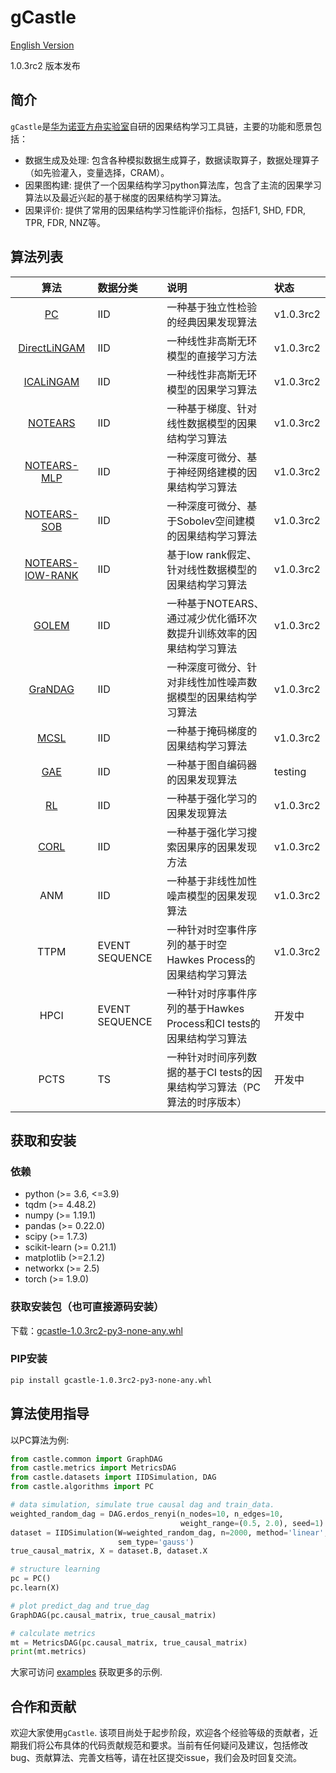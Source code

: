 # gCastle

[English Version](./README.md)

1.0.3rc2 版本发布

## 简介

`gCastle`是[华为诺亚方舟实验室](https://www.noahlab.com.hk/#/home)自研的因果结构学习工具链，主要的功能和愿景包括：

* 数据生成及处理: 包含各种模拟数据生成算子，数据读取算子，数据处理算子（如先验灌入，变量选择，CRAM）。
* 因果图构建: 提供了一个因果结构学习python算法库，包含了主流的因果学习算法以及最近兴起的基于梯度的因果结构学习算法。
* 因果评价: 提供了常用的因果结构学习性能评价指标，包括F1, SHD, FDR, TPR, FDR, NNZ等。
<!--* 因果可视化: 直观展示因果结构（特别是大规模因果结构图），包含整体展示，局部展示及导出功能。-->

## 算法列表

| 算法 | 数据分类 | 说明 |状态 |
| :--: | :-- | :-- | :-- |
| [PC](https://arxiv.org/abs/math/0510436) | IID | 一种基于独立性检验的经典因果发现算法 | v1.0.3rc2 |
| [DirectLiNGAM](https://arxiv.org/abs/1101.2489) | IID | 一种线性非高斯无环模型的直接学习方法 | v1.0.3rc2 |
| [ICALiNGAM](https://dl.acm.org/doi/10.5555/1248547.1248619) | IID | 一种线性非高斯无环模型的因果学习算法 | v1.0.3rc2 |
| [NOTEARS](https://arxiv.org/abs/1803.01422) | IID | 一种基于梯度、针对线性数据模型的因果结构学习算法 | v1.0.3rc2 |
| [NOTEARS-MLP](https://arxiv.org/abs/1909.13189) | IID| 一种深度可微分、基于神经网络建模的因果结构学习算法 | v1.0.3rc2 |
| [NOTEARS-SOB](https://arxiv.org/abs/1909.13189) | IID | 一种深度可微分、基于Sobolev空间建模的因果结构学习算法 | v1.0.3rc2 |
| [NOTEARS-lOW-RANK](https://arxiv.org/abs/2006.05691) | IID | 基于low rank假定、针对线性数据模型的因果结构学习算法 | v1.0.3rc2 |
| [GOLEM](https://arxiv.org/abs/2006.10201) | IID | 一种基于NOTEARS、通过减少优化循环次数提升训练效率的因果结构学习算法 | v1.0.3rc2 |
| [GraNDAG](https://arxiv.org/abs/1906.02226) | IID | 一种深度可微分、针对非线性加性噪声数据模型的因果结构学习算法 | v1.0.3rc2 |
| [MCSL](https://arxiv.org/abs/1910.08527) | IID | 一种基于掩码梯度的因果结构学习算法 | v1.0.3rc2 |
| [GAE](https://arxiv.org/abs/1911.07420) | IID | 一种基于图自编码器的因果发现算法 | testing |
| [RL](https://arxiv.org/abs/1906.04477) | IID | 一种基于强化学习的因果发现算法 | v1.0.3rc2 |
| [CORL](https://arxiv.org/abs/2105.06631) | IID | 一种基于强化学习搜索因果序的因果发现方法 | v1.0.3rc2 |
| ANM | IID | 一种基于非线性加性噪声模型的因果发现算法 | v1.0.3rc2 |
| TTPM | EVENT SEQUENCE | 一种针对时空事件序列的基于时空Hawkes Process的因果结构学习算法 | v1.0.3rc2 |
| HPCI | EVENT SEQUENCE | 一种针对时序事件序列的基于Hawkes Process和CI tests的因果结构学习算法 | 开发中 |
| PCTS | TS | 一种针对时间序列数据的基于CI tests的因果结构学习算法（PC算法的时序版本） | 开发中 |

## 获取和安装

### 依赖

* python (>= 3.6, <=3.9)
* tqdm (>= 4.48.2)
* numpy (>= 1.19.1)
* pandas (>= 0.22.0)
* scipy (>= 1.7.3)
* scikit-learn (>= 0.21.1)
* matplotlib (>=2.1.2)
* networkx (>= 2.5)
* torch (>= 1.9.0)

### 获取安装包（也可直接源码安装）

下载：[gcastle-1.0.3rc2-py3-none-any.whl](./packages/gcastle-1.0.3rc2-py3-none-any.whl)

### PIP安装

```bash
pip install gcastle-1.0.3rc2-py3-none-any.whl
```

## 算法使用指导

以PC算法为例:

```python
from castle.common import GraphDAG
from castle.metrics import MetricsDAG
from castle.datasets import IIDSimulation, DAG
from castle.algorithms import PC

# data simulation, simulate true causal dag and train_data.
weighted_random_dag = DAG.erdos_renyi(n_nodes=10, n_edges=10,
                                      weight_range=(0.5, 2.0), seed=1)
dataset = IIDSimulation(W=weighted_random_dag, n=2000, method='linear',
                        sem_type='gauss')
true_causal_matrix, X = dataset.B, dataset.X

# structure learning
pc = PC()
pc.learn(X)

# plot predict_dag and true_dag
GraphDAG(pc.causal_matrix, true_causal_matrix)

# calculate metrics
mt = MetricsDAG(pc.causal_matrix, true_causal_matrix)
print(mt.metrics)
```

大家可访问 [examples](./example) 获取更多的示例.

## 合作和贡献

欢迎大家使用`gCastle`. 该项目尚处于起步阶段，欢迎各个经验等级的贡献者，近期我们将公布具体的代码贡献规范和要求。当前有任何疑问及建议，包括修改bug、贡献算法、完善文档等，请在社区提交issue，我们会及时回复交流。 